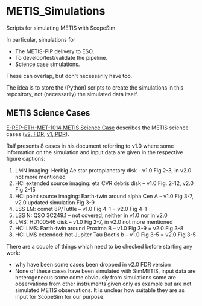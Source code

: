 # METIS_Simulations
Scripts for simulating METIS with ScopeSim.

In particular, simulations for
* The METIS-PIP delivery to ESO.
* To develop/test/validate the pipeline.
* Science case simulations.

These can overlap, but don't necessarily have too.

The idea is to store the (Python) scripts to create the simulations in this repository, not (necessarily) the simulated data itself.

## METIS Science Cases

[E-REP-ETH-MET-1014 METIS Science Case](https://polarion.astron.nl/polarion/#/project/METIS/workitem?id=METIS-6935) describes the METIS science cases ([v2, FDR](https://tc.astron.nl:3000/#/com.siemens.splm.clientfx.tcui.xrt.showObject?uid=wFOAQ1RjYbaBBD), [v1, PDR](https://tc.astron.nl:3000/#/com.siemens.splm.clientfx.tcui.xrt.showObject?uid=SjOAAxgkYbaBBD)).

Ralf presents 8 cases in his document referring to v1.0 where some information on the simulation and input data are given in the respective figure captions:

1. LMN imaging: Herbig Ae star protoplanetary disk  - v1.0 Fig 2-3, in v2.0 not more mentioned
2. HCI extended source imaging: eta CVR debris disk – v1.0 Fig. 2-12, v2.0 Fig 2-15
3. HCI point source imaging: Earth-twin around alpha Cen A – v1.0 Fig 3-7, v2.0 updated simulation Fig 3-9
4. LSS LM: comet 8P/Tuttle – v1.0 Fig 4-1 = v2.0 Fig 4-1
5. LSS N: QSO 3C249.1 – not covered, neither in v1.0 nor in v2.0
6. LMS: HD100546 disk – v1.0 Fig 2-7, in v2.0 not more mentioned
7. HCI LMS: Earth-twin around Proxima B – v1.0 Fig 3-9 = v2.0 Fig 3-8
8. HCI LMS extended: hot Jupiter Tau Bootis b – v1.0 Fig 3-5 = v2.0 Fig 3-5


There are a couple of things which need to be checked before starting any work:

- why have been some cases been dropped in v2.0 FDR version
- None of these cases have been simulated with SimMETIS, input data are heterogeneous some come obviously from simulations some are observations from other instruments given only as example but are not simulated METIS observations. It is unclear how suitable they are as input for ScopeSim for our purpose.

 
